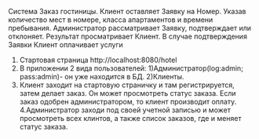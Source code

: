 Система Заказ гостиницы. Клиент оставляет Заявку на Номер. Указав количество мест в номере, 
класса апартаментов и времени пребывания. Администратор рассматривает Заявку, подтверждает или отклоняет.
Результат просматривает Клиент. В случае подтверждения Заявки Клиент оплачивает услуги

1. Стартовая страница http://localhost:8080/hotel
2. В приложении 2 вида пользователей: 1)Администратор(log:admin; pass:admin)- он уже находится в БД.
                                      2)Клиенты. 
3. Клиент заходит на стартовую страничку и там регистрируется, затем делает заказ. Он может просмотреть статус заказа.
Если заказ одобрен администратором, то клиент производит оплату.
4.Администратор заходи под своей учетной записью и может просмотреть всех клинтов, а также список заказов, 
где и меняет статус заказа. 
